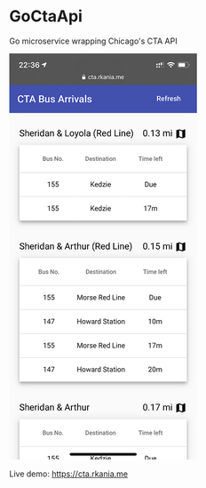 # GoCtaApi
Go microservice wrapping Chicago's CTA API

![Example](docs/screenshot.png)

Live demo: https://cta.rkania.me
